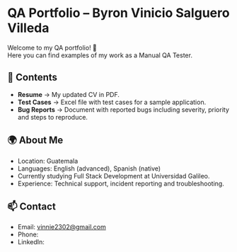 # QA Portfolio – Byron Vinicio Salguero Villeda

Welcome to my QA portfolio! 🚀  
Here you can find examples of my work as a Manual QA Tester.

## 📂 Contents
- **Resume** → My updated CV in PDF.  
- **Test Cases** → Excel file with test cases for a sample application.  
- **Bug Reports** → Document with reported bugs including severity, priority and steps to reproduce.  

## 🌍 About Me
- Location: Guatemala  
- Languages: English (advanced), Spanish (native)  
- Currently studying Full Stack Development at Universidad Galileo.  
- Experience: Technical support, incident reporting and troubleshooting.  

## 📫 Contact
- Email: vinnie2302@gmail.com  
- Phone:   
- LinkedIn:
